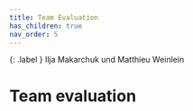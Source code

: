 ```yaml
---
title: Team Evaluation
has_children: true
nav_order: 5
---
```


{: .label }
Ilja Makarchuk und Matthieu Weinlein

# Team evaluation
